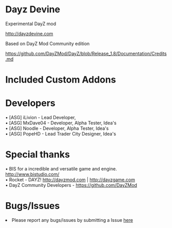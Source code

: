 Dayz Devine
======

Experimental DayZ mod 

http://dayzdevine.com

Based on DayZ Mod Community edition

https://github.com/DayZMod/DayZ/blob/Release_1.8/Documentation/Credits.md

Included Custom Addons
======
Developers
======

• [ASG] iLivion - Lead Developer,                                                                                     
• [ASG] MxDave04 - Developer, Alpha Tester, Idea's                                                                
• [ASG] Noodle - Developer, Alpha Tester, Idea's                                                                   
• [ASG] PopeHD - Lead Trader City Designer, Idea's                                                                  

Special thanks
======

• BIS for a incredible and versatile game and engine. http://www.bistudio.com/                                         
• Rocket - DAYZ! http://dayzmod.com | http://dayzgame.com                                                            
• DayZ Community Developers - https://github.com/DayZMod

Bugs/Issues
======

<li>Please report any bugs/issues by submitting a Issue <a href="https://github.com/Livion/Devine/issues">here</a>

